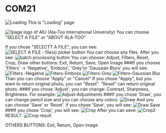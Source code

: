 # COM21
![Loading](https://user-images.githubusercontent.com/90143818/170867316-e3a8e881-2b47-4589-a055-2359baba0894.png)
This is "Loading" page

![1page](https://user-images.githubusercontent.com/90143818/170867492-2f8e1806-a15b-4efb-b945-5d3e34d0fbd4.png)
logo of AIU (Ala-Too International University)
You can choose "SELECT A FILE" or "ABOUT ALA-TOO"

If you chose "SELECTT A FILE", you can see:
![SELECT A FILE - file(s) picker button](https://user-images.githubusercontent.com/90143818/170867888-7ab5839e-797c-44ca-a524-74d5ff0d6f78.png)
You can choose any files.
After you see:
![batch processing button](https://user-images.githubusercontent.com/90143818/170868487-69263e35-4cb9-4361-a61a-e2999391a437.png)
You can choose: Adjust, Filters, Reset, Crop, Draw
other buttons: Exit, Return, Save, Open Image
###If you choose 'Filters' -> 'Negative', 'Emboss', 'Grey'or 'Gaussian Blurs'
you will see:
![Filters -Negative](https://user-images.githubusercontent.com/90143818/170868797-0a6677a5-ba30-4ea9-9196-da31dc818d41.png)
![Filters-Emboss](https://user-images.githubusercontent.com/90143818/170868946-91bf550a-0245-49d9-86f0-09023af53012.png)
![Filters-Grey](https://user-images.githubusercontent.com/90143818/170869035-dc418bab-f8d5-4b9b-a453-5e78c1273a0f.png)
![Filters-Gaussian Blur](https://user-images.githubusercontent.com/90143818/170869111-257bb1d7-9c94-420b-bbf9-d64cd6b9ca99.png)
Than you can choose "Apply" or "Cancel"
If you chose "Apply", but you want to return original photo, you can "Reset". "Reset" can return original photo. 
###If you chose 'Adjust', you can change: Contrast, Sharpness, Brightness.
For example:
![Adjust-Adjustments](https://user-images.githubusercontent.com/90143818/170869496-fd1a6bf6-3a9a-4957-88b1-c70517d94bb4.png)
###If you chose 'Draw', you can change pencil size and you can choose any colors:
![Draw](https://user-images.githubusercontent.com/90143818/170869777-7e450bb5-7de9-4596-9377-9aaaf58c85f6.png) And you can choose 'Save' or 'Reset'.
if you chose 'Save', you will see:
![Draw Save](https://user-images.githubusercontent.com/90143818/170870477-ebc9f3a8-0e51-4f64-8836-59459f37ae3c.png)
###If you chose 'Crop', you will see:
![Crop](https://user-images.githubusercontent.com/90143818/170870244-6cc6c4cb-1ccf-493c-b581-f5e6d58764a8.png)
After you can seve:
![Crop2](https://user-images.githubusercontent.com/90143818/170870316-cc7ccceb-7e73-4b39-b3fe-8a7ae9c879c7.png)
RESULT:
![Crop result](https://user-images.githubusercontent.com/90143818/170870376-d97d2a19-ef8a-4703-b475-c5074e5b179c.png)

OTHERS BUTTONS: Exit, Return, Open Image




